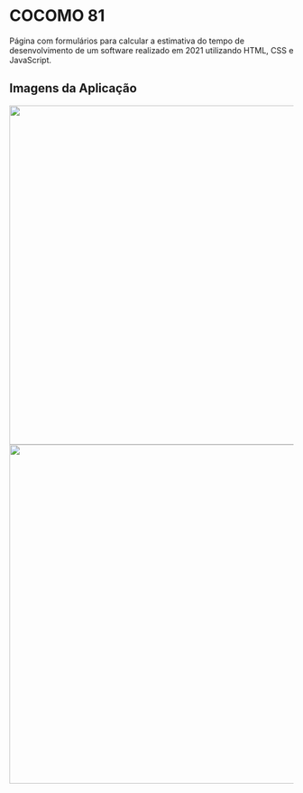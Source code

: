 # COCOMO 81

Página com formulários para calcular a estimativa do tempo de desenvolvimento de um software realizado em 2021 utilizando HTML, CSS e JavaScript.

## Imagens da Aplicação 

<p align="middle">
  <img src="https://user-images.githubusercontent.com/38816154/210696838-a9b74a45-2e9d-4054-ade2-b930d4739b0d.png" width="600"> <br>
  <img src="https://user-images.githubusercontent.com/38816154/210696840-c19bc12d-1a9c-45a7-8df2-5528d7a25b84.png" width="600">
</p>
